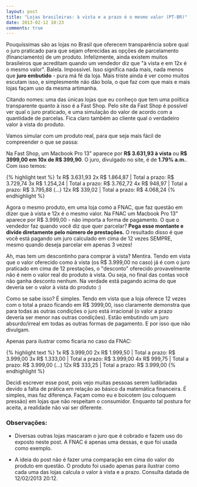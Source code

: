 ```yaml
---
layout: post
title: "Lojas brasileiras: à vista e a prazo é o mesmo valor (PT-BR)"
date: 2013-02-12 10:23
comments: true
---
```


Pouquíssimas são as lojas no Brasil que oferecem transparência sobre qual o juro praticado para que sejam oferecidas as opções de parcelamento (financiamento) de um produto. Infelizmente, ainda existem muitos brasileiros que acreditam quando um vendedor diz que "à vista e em 12x é o mesmo valor". Balela. Impossível. Isso significa nada mais, nada menos que **juro embutido** - pura má fé da loja. Mais triste ainda é ver como muitos escutam isso, e simplesmente não dão bola, o que faz com que mais e mais lojas façam uso da mesma artimanha.

Citando nomes: uma das únicas lojas que eu conheço que tem uma política transparente quanto à isso é a Fast Shop. Pelo site da Fast Shop é possível ver qual o juro praticado, e uma simulação do valor de acordo com a quantidade de parcelas. Fica claro também ao cliente qual o verdadeiro valor à vista do produto.

Vamos simular com um produto real, para que seja mais fácil de compreender o que se passa:

Na Fast Shop, um Macbook Pro 13" aparece por **R$ 3.631,93 à vista** ou **R$ 3999,00 em 10x de R$ 399,90**. O juro, divulgado no site, é de **1.79% a.m.**. Com isso temos:

{% highlight text %}
  1x  R$ 3.631,93
  2x  R$ 1.864,87 | Total a prazo: R$ 3.729,74
  3x  R$ 1.254,24 | Total a prazo: R$ 3.762,72
  4x  R$   948,97 | Total a prazo: R$ 3.795,88
  (...)
  12x R$   339,02 | Total a prazo: R$ 4.068,24
{% endhighlight %}

Agora o mesmo produto, em uma loja como a FNAC, que faz questão em dizer que à vista e 12x é o mesmo valor. Na FNAC um Macbook Pro 13" aparece por R$ 3.999,00 - não importa a forma de pagamento. O que o vendedor faz quando você diz que quer parcelar? **Pega esse montante e divide diretamente pelo número de prestações.** O resultado disso é que você está pagando um juro calculado em cima de 12 vezes SEMPRE, mesmo quando deseja parcelar em apenas 3 vezes!

Ah, mas tem um descontinho para comprar à vista? Mentira. Tendo em vista que o valor oferecido como à vista (os R$ 3.999,00 no caso) já é com o juro praticado em cima de 12 prestações, o "desconto" oferecido provavelmente não é nem o valor real do produto à vista. Ou seja, no final das contas você não ganha desconto nenhum. Na verdade está pagando acima do que deveria ser o valor à vista do produto :)

Como se sabe isso? É simples. Tendo em vista que a loja oferece 12 vezes com o total a prazo ficando em R$ 3999,00, isso claramente demonstra que para todas as outras condições o juro está irracional (o valor a prazo deveria ser menor nas outras condições). Estão embutindo um juro absurdo/irreal em todas as outras formas de pagamento. E por isso que não divulgam.

Apenas para ilustrar como ficaria no caso da FNAC:

{% highlight text %}
  1x  R$ 3.999,00
  2x  R$ 1.999,50  | Total a prazo: R$ 3.999,00
  3x  R$ 1.333,00  | Total a prazo: R$ 3.999,00
  4x  R$   999,75  | Total a prazo: R$ 3.999,00
  (...)
  12x R$   333,25  | Total a prazo: R$ 3.999,00
{% endhighlight %}

Decidi escrever esse post, pois vejo muitas pessoas serem ludibriadas devido a falta de prática em relação ao básico da matemática financeira. É simples, mas faz diferença. Façam como eu e boicotem (ou coloquem pressão) em lojas que não respeitam o consumidor. Enquanto tal postura for aceita, a realidade não vai ser diferente.

### Observações:

* Diversas outras lojas mascaram o juro que é cobrado e fazem uso do exposto neste post. A FNAC é apenas uma dessas, e que foi usada como exemplo.

* A ideia do post não é fazer uma comparação em cima do valor do produto em questão. O produto foi usado apenas para ilustrar como cada uma das lojas calcula o valor à vista e a prazo. Consulta datada de 12/02/2013 20:12.

